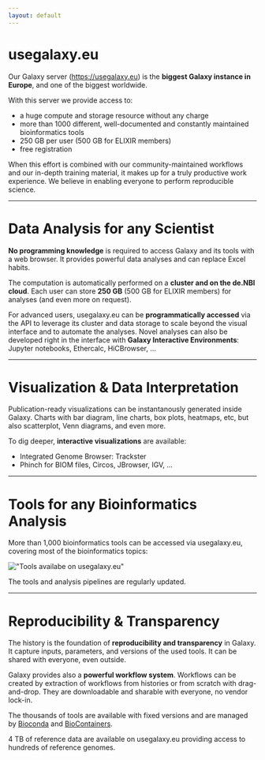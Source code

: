 ```yaml
---
layout: default
---
```


# usegalaxy.eu

Our Galaxy server (https://usegalaxy.eu) is the **biggest Galaxy instance in Europe**, and one of the biggest worldwide.

With this server we provide access to:
- a huge compute and storage resource without any charge
- more than 1000 different, well-documented and constantly maintained bioinformatics tools
- 250 GB per user (500 GB for ELIXIR members)
- free registration

When this effort is combined with our community-maintained workflows and our in-depth training material, it makes up for a truly productive work experience. We believe in enabling everyone to perform reproducible science.

---

# <i class="fa fa-table"></i> Data Analysis for any Scientist

**No programming knowledge** is required to access Galaxy and its tools with a web browser. It provides powerful data analyses and can replace Excel habits. 

The computation is automatically performed on a **cluster and on the de.NBI cloud**. Each user can store **250 GB** (500 GB for ELIXIR members) for analyses (and even more on request). 

For advanced users, usegalaxy.eu can be **programmatically accessed** via the API to leverage its cluster and data
storage to scale beyond the visual interface and to automate the analyses. Novel analyses can also be developed right in the interface with **Galaxy Interactive Environments**: Jupyter notebooks, Ethercalc, HiCBrowser, ...

---

# <i class="fa fa-chart-bar"></i> Visualization & Data Interpretation

Publication-ready visualizations can be instantanously generated inside Galaxy. Charts with bar diagram, line charts, box plots, heatmaps, etc, but also scatterplot, Venn diagrams, and even more.

To dig deeper, **interactive visualizations** are available:

- Integrated Genome Browser: Trackster
- Phinch for BIOM files, Circos, JBrowser, IGV, ...

---

# <i class="fa fa-cogs"></i> Tools for any Bioinformatics Analysis

More than 1,000 bioinformatics tools can be accessed via usegalaxy.eu, covering most of the bioinformatics topics:

!["Tools availabe on usegalaxy.eu"](/media/tools.png)

The tools and analysis pipelines are regularly updated.

---

# <i class="fa fa-sitemap"></i> Reproducibility & Transparency

The history is the foundation of **reproducibility and transparency** in Galaxy. It capture inputs, parameters, and versions of the used tools. It can be shared with everyone, even outside.

Galaxy provides also a **powerful workflow system**. Workflows can be created by extraction of workflows from histories or from scratch with drag-and-drop. They are downloadable and sharable with everyone, no vendor lock-in.

The thousands of tools are available with fixed versions and are managed by [Bioconda](http://bioconda.github.io/) and [BioContainers](https://biocontainers.pro/).

4 TB of reference data are available on usegalaxy.eu providing access to hundreds of reference genomes.
